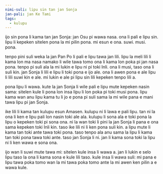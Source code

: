 ```yaml
---
nimi-suli: lipu sin tan jan Sonja
jan-pali: jan Ke Tami
tags:
  - kulupu
---
```

ijo sin pona li kama tan jan Sonja: jan Osu pi wawa nasa. ona li pali e lipu sin. lipu li kepeken sitelen pona la mi pilin pona. mi esun e ona. suwi. musi. pona.

tenpo pini suli weka la jan Pan Po li pali e lipu tawa jan lili. lipu la meli lili li kama lon ma nasa namako li wile tawa tomo ona li kama lon poka pi jan nasa pona. tenpo pi suli ala la mi lukin e lipu ni pi toki Inli. ona li musi, taso ona li suli kin. jan Sonja li lili e lipu li toki pona e ijo ale. ona li awen pona e ale lipu li lili suwi kin e ale. mi lukin e ale pi lipu sin lili kepeken tenpo lili a.

pona lipu li wawa. kute la jan Sonja li wile pali e lipu mute kepeken nasin sama: sitelen kule li pona lon insa lipu li lon poka pi toki musi pona. lipu kama wan anu lipu kama tu li jo e pona pi suli sama la mi wile pana e mani tawa lipu pi jan Sonja.

ike lili li kama tan kulupu esun Amasen. kulupu ni li lawa e pali lipu. tan ni la ona li ken e lipu pali lon nasin toki ale ala. kulupu li sona ala e toki pona la lipu o kepeken toki pi sona ona. ni la wan toki li pini la jan Sonja li pana e ona sama kepeken toki Inli kin. taso ike lili ni li ken pona suli kin. a lipu mute li kama tan toki ante tawa toki pona. taso tenpo ala anu sama la lipu li kama tan toki pona tawa toki ante. taso jan Sonja li ni. jan li kama sona toki la lipu ni li ken wawa e sona ona. 

ijo wan li suwi mute tawa mi: sitelen kule insa li wawa a. jan li lukin e selo lipu taso la ona li kama sona e kule lili taso. kule insa li wawa suli: mi pana e lipu tawa poka tomo wan la mi tawa poka tomo ante la mi awen ken pilin a e wawa kule.
